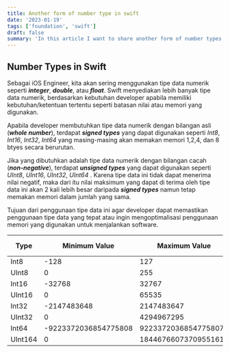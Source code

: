 ```yaml
---
title: Another form of number type in swift
date: '2023-01-19'
tags: ['foundation', 'swift']
draft: false
summary: 'In this article I want to share another form of number types in swift programming language'
---
```


## Number Types in Swift

Sebagai iOS Engineer, kita akan sering menggunakan tipe data numerik seperti **_integer_**, _**double**_, atau _**float**_. Swift menyediakan lebih banyak tipe data numerik, berdasarkan kebutuhan developer apabila memiliki kebutuhan/ketentuan tertentu seperti batasan nilai atau memori yang digunakan.

Apabila developer membutuhkan tipe data numerik dengan bilangan asli (_**whole number**_), terdapat _**signed types**_ yang dapat digunakan seperti _Int8_, _Int16_, _Int32_, _Int64_ yang masing-masing akan memakan memori 1,2,4, dan 8 btyes secara berurutan.

Jika yang dibutuhkan adalah tipe data numerik dengan bilangan cacah (_**non-negative**_), terdapat _**unsigned types**_ yang dapat digunakan seperti _UInt8_, _UInt16_, _UInt32_, _UInt64_ . Karena tipe data ini tidak dapat menerima nilai negatif, maka dari itu nilai maksimum yang dapat di terima oleh tipe data ini akan 2 kali lebih besar daripada _**signed types**_ namun tetap memakan memori dalam jumlah yang sama.

Tujuan dari penggunaan tipe data ini agar developer dapat memastikan penggunaan tipe data yang tepat atau ingin mengoptimalisasi penggunaan memori yang digunakan untuk menjalankan software.

| Type    | Minimum Value        | Maximum Value        | Storage Size |
| ------- | -------------------- | -------------------- | ------------ |
| Int8    | -128                 | 127                  | 1            |
| UInt8   | 0                    | 255                  | 1            |
| Int16   | -32768               | 32767                | 2            |
| UInt16  | 0                    | 65535                | 2            |
| Int32   | -2147483648          | 2147483647           | 4            |
| UInt32  | 0                    | 4294967295           | 4            |
| Int64   | -9223372036854775808 | 9223372036854775807  | 8            |
| UInt164 | 0                    | 18446766073709551615 | 8            |
